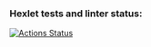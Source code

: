 ### Hexlet tests and linter status:
[![Actions Status](https://github.com/Dmitrii39rus/frontend-project-lvl1/workflows/hexlet-check/badge.svg)](https://github.com/Dmitrii39rus/frontend-project-lvl1/actions)